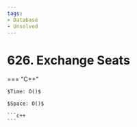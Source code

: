 ```yaml
---
tags:
- Database
- Unsolved
---
```



# 626. Exchange Seats

=== "C++"

    $Time: O()$

    $Space: O()$

    ```c++
    ```